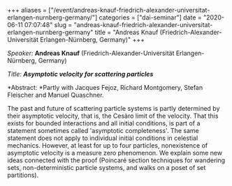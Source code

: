 +++
aliases = ["/event/andreas-knauf-friedrich-alexander-universitat-erlangen-nurnberg-germany/"]
categories = ["dai-seminar"]
date = "2020-06-11 07:07:48"
slug = "andreas-knauf-friedrich-alexander-universitat-erlangen-nurnberg-germany"
title = "Andreas Knauf  (Friedrich-Alexander-Universität Erlangen-Nürnberg, Germany)"
+++
<div class="tribe-events-single-event-description tribe-events-content">

*Speaker:* **Andreas Knauf** (Friedrich-Alexander-Universität
Erlangen-Nürnberg, Germany)

*Title: **Asymptotic velocity for scattering particles***

*Abstract: *Partly with Jacques Fejoz, Richard Montgomery, Stefan
Fleischer and Manuel Quaschner.

The past and future of scattering particle systems is partly determined
by their asymptotic velocity, that is, the Cesàro limit of the velocity.
That this exists for bounded interactions and all initial conditions, is
part of a statement sometimes called 'asymptotic completeness'. The same
statement does not apply to individual initial conditions in celestial
mechanics. However, at least for up to four particles, nonexistence of
asymptotic velocity is a measure zero phenomenon. We explain some new
ideas connected with the proof (Poincaré section techniques for
wandering sets, non-deterministic particle systems, and walks on a poset
of set partitions).

</div>
